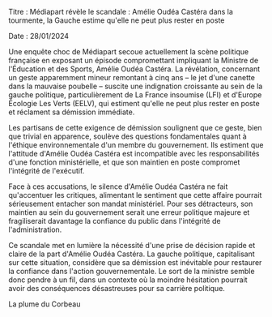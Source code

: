Titre : Médiapart révèle le scandale : Amélie Oudéa Castéra dans la tourmente, la Gauche estime qu'elle ne peut plus rester en poste

Date : 28/01/2024

Une enquête choc de Médiapart secoue actuellement la scène politique française en exposant un épisode compromettant impliquant la Ministre de l'Éducation et des Sports, Amélie Oudéa Castéra. La révélation, concernant un geste apparemment mineur remontant à cinq ans – le jet d'une canette dans la mauvaise poubelle – suscite une indignation croissante au sein de la gauche politique, particulièrement de La France insoumise (LFI) et d'Europe Écologie Les Verts (EELV), qui estiment qu'elle ne peut plus rester en poste et réclament sa démission immédiate.

Les partisans de cette exigence de démission soulignent que ce geste, bien que trivial en apparence, soulève des questions fondamentales quant à l'éthique environnementale d'un membre du gouvernement. Ils estiment que l'attitude d'Amélie Oudéa Castéra est incompatible avec les responsabilités d'une fonction ministérielle, et que son maintien en poste compromet l'intégrité de l'exécutif.

Face à ces accusations, le silence d'Amélie Oudéa Castéra ne fait qu'accentuer les critiques, alimentant le sentiment que cette affaire pourrait sérieusement entacher son mandat ministériel. Pour ses détracteurs, son maintien au sein du gouvernement serait une erreur politique majeure et fragiliserait davantage la confiance du public dans l'intégrité de l'administration.

Ce scandale met en lumière la nécessité d'une prise de décision rapide et claire de la part d'Amélie Oudéa Castéra. La gauche politique, capitalisant sur cette situation, considère que sa démission est inévitable pour restaurer la confiance dans l'action gouvernementale. Le sort de la ministre semble donc pendre à un fil, dans un contexte où la moindre hésitation pourrait avoir des conséquences désastreuses pour sa carrière politique.


La plume du Corbeau
